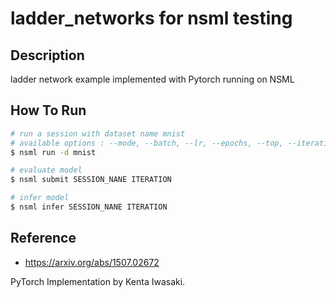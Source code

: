 # ladder_networks for nsml testing

## Description

ladder network example implemented with Pytorch running on NSML

## How To Run
```bash
# run a session with dataset name mnist
# available options : --mode, --batch, --lr, --epochs, --top, --iteration, --pause, --gpu
$ nsml run -d mnist 

# evaluate model
$ nsml submit SESSION_NANE ITERATION

# infer model
$ nsml infer SESSION_NANE ITERATION
```

## Reference
- https://arxiv.org/abs/1507.02672

PyTorch Implementation by Kenta Iwasaki.